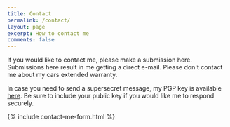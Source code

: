 ```yaml
---
title: Contact
permalink: /contact/
layout: page
excerpt: How to contact me
comments: false
---
```


If you would like to contact me, please make a submission here. Submissions here result in me getting
a direct e-mail. Please don't contact me about my cars extended warranty.

In case you need to send a supersecret message, my PGP key is available [here](/pgp/). Be sure to include your public key
if you would like me to respond securely.

{% include contact-me-form.html %}




